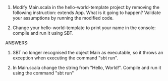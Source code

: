 1.	Modify Main.scala in the hello-world-template project by removing the following instruction: extends App. 
What is it going to happen? Validate your assumptions by running the modified code.

2.	Change your hello-world-template to print your name in the console: compile and run it using SBT.


ANSWERS:

1. SBT no longer recognised the object Main as executable, so it throws an exception when executing the command "sbt run".

2. In Main.scala change the string from "Hello, World!". Compile and run it using the command "sbt run"
